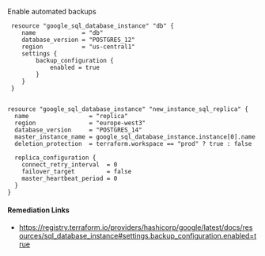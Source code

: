 
Enable automated backups

```hcl
 resource "google_sql_database_instance" "db" {
 	name             = "db"
 	database_version = "POSTGRES_12"
 	region           = "us-central1"
 	settings {
 		backup_configuration {
 			enabled = true
 		}
 	}
 }
 			
```
```hcl
resource "google_sql_database_instance" "new_instance_sql_replica" {
  name                 = "replica"
  region               = "europe-west3"
  database_version     = "POSTGRES_14"
  master_instance_name = google_sql_database_instance.instance[0].name
  deletion_protection  = terraform.workspace == "prod" ? true : false

  replica_configuration {
    connect_retry_interval  = 0
    failover_target         = false
    master_heartbeat_period = 0
  }
}

```

#### Remediation Links
 - https://registry.terraform.io/providers/hashicorp/google/latest/docs/resources/sql_database_instance#settings.backup_configuration.enabled=true

